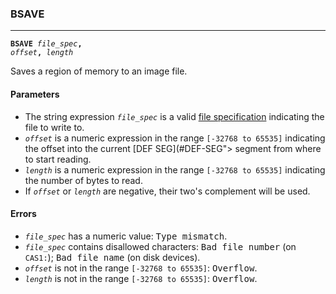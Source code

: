 ### BSAVE
***
<code><b>BSAVE</b> <var>file_spec</var><b>,</b> <var>offset</var><b>,</b> <var>length</var></code>

Saves a region of memory to an image file.

#### Parameters
* The string expression <code><var>file_spec</var></code> is a valid [file specification](#file-specification) indicating the file to write to.
* <code><var>offset</var></code> is a numeric expression in the range `[-32768 to 65535]` indicating the offset into the current [DEF SEG](#DEF-SEG"> segment from where to start reading.
* <code><var>length</var></code> is a numeric expression in the range `[-32768 to 65535]` indicating the number of bytes to read.
* If <code><var>offset</var></code> or <code><var>length</var></code> are negative, their two's complement will be used.

#### Errors
* <code><var>file_spec</var></code> has a numeric value: <samp>Type mismatch</samp>.
* <code><var>file_spec</var></code> contains disallowed characters: <samp>Bad file number</samp> (on <code>CAS1:</code>); <samp>Bad file name</samp> (on disk devices).
* <code><var>offset</var></code> is not in the range `[-32768 to 65535]`: <samp>Overflow</samp>.
* <code><var>length</var></code> is not in the range `[-32768 to 65535]`: <samp>Overflow</samp>.
